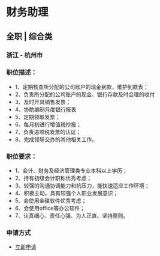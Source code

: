 
# 财务助理
## 全职  |  综合类
### 浙江 - 杭州市

### 职位描述：
- 1、定期核查所分配的公司账户的现金到款，维护到款表；
- 2、负责所分配的公司账户的现金、银行存款及时合理的收付
- 3、及时开具销售发票；
- 4、协助编制月度银行报表
- 5、定期领取发票；
- 6、每月初进行增值税抄报；
- 7、负责进项税发票的认证；
- 8、完成领导交办的其他相关工作。

### 职位要求：
- 1、会计、财务及经济管理类专业本科以上学历；
- 2、持有初级会计职称优秀考虑；
- 3、较强的沟通协调能力和抗压力，能快速适应工作环境；
- 4、积极主动，具有较强个人职业发展意识；
- 5、会使用金碟软件优秀考虑；
- 6、会使用office等办公软件；
- 7、认真细心、责任心强、为人正直、坚持原则。&nbsp;
### 申请方式
- <a href="mailto:hr@tuya.com?subject=求职简历-财务助理-来自GitHub">立即申请</a>